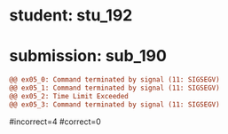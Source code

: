 # student: stu_192
# submission: sub_190

```diff
@@ ex05_0: Command terminated by signal (11: SIGSEGV)
@@ ex05_1: Command terminated by signal (11: SIGSEGV)
@@ ex05_2: Time Limit Exceeded
@@ ex05_3: Command terminated by signal (11: SIGSEGV)
```
#incorrect=4
#correct=0
